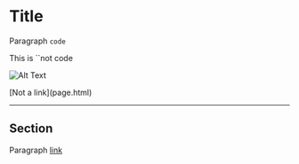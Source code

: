 Title
=====
Paragraph ``code``

This is ``not code

![Alt Text](image.png)

\[Not a link](page.html)

---

## Section
Paragraph [link](page.html)

